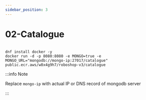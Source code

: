 ```yaml
---
sidebar_position: 3
---
```


# 02-Catalogue


```shell 

dnf install docker -y
docker run -d -p 8080:8080 -e MONGO=true -e MONGO_URL="mongodb://mongo-ip:27017/catalogue" public.ecr.aws/w8x4g9h7/roboshop-v3/catalogue

```


:::info Note

Replace `mongo-ip` with actual IP or DNS record of mongodb server

:::

